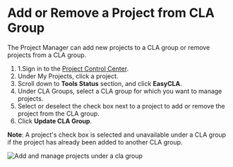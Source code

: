 # Add or Remove a Project from CLA Group

The Project Manager can add new projects to a CLA group or remove projects from a CLA group.

1. 1.Sign in to the [Project Control Center](https://projectadmin.lfx.linuxfoundation.org).
2. Under My Projects, click a project.
3. Scroll down to **Tools Status** section, and click **EasyCLA**.
4. Under CLA Groups, select a CLA group for which you want to manage projects.
5. Select or deselect the check box next to a project to add or remove the project from the CLA group. 
6. Click **Update CLA Group**.

**Note**: A project's check box is selected and unavailable under a CLA group if the project has already been added to another CLA group.

![Add and manage projects under a cla group](https://files.gitbook.com/v0/b/gitbook-28427.appspot.com/o/assets%2F-M2DCN9UgoRgMEkgnLyP%2F-MYL76gRXl7OC0uMczgL%2F-MYLBxHhieLDcf8xTntY%2Fadd%20and%20manage%20projects%20under%20a%20cla%20group.png?alt=media\&token=847a3698-e1d3-4c39-99fc-eac1237159ba)
